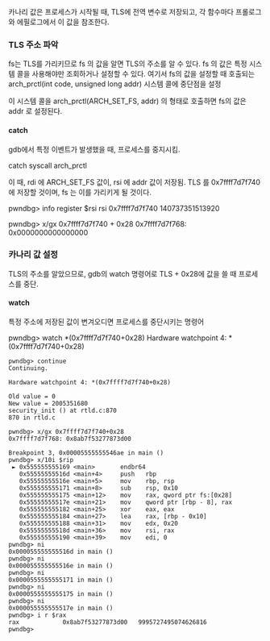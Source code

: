 카나리 값은 프로세스가 시작될 때, TLS에 전역 변수로 저장되고, 각 함수마다 프롤로그와 에필로그에서 이 값을 참조한다.

### TLS 주소 파악

fs는 TLS를 가리키므로 fs 의 값을 알면 TLS의 주소를 알 수 있다.
fs 의 값은 특정 시스템 콜을 사용해야만 조회하거나 설정할 수 있다.
여기서 fs의 값을 설정할 때 호출되는 arch_prctl(int code, unsigned long addr) 시스템 콜에 중단점을 설정

이 시스템 콜을 arch_prctl(ARCH_SET_FS, addr) 의 형태로 호출하면 fs의 값은 addr 로 설정된다.

#### catch
gdb에서 특정 이벤트가 발생했을 때, 프로세스를 중지시킴.

catch syscall arch_prctl

이 때, rdi 에 ARCH_SET_FS 값이,
rsi 에 addr 값이 저장됨.
TLS 를 0x7ffff7d7f740 에 저장할 것이며, fs 는 이를 가리키게 될 것이다.

pwndbg> info register $rsi
rsi 0x7ffff7d7f740 140737351513920

pwndbg> x/gx 0x7ffff7d7f740 + 0x28
0x7ffff7d7f768: 0x0000000000000000

### 카나리 값 설정
TLS의 주소를 알았으므로, gdb의 watch 명령어로 TLS + 0x28에 값을 쓸 때 프로세스를 중단.

#### watch
특정 주소에 저장된 값이 변겨오디면 프로세스를 중단시키는 명령어

pwndbg> watch *(0x7ffff7d7f740+0x28)
Hardware watchpoint 4: *(0x7ffff7d7f740+0x28)

```
pwndbg> continue
Continuing.

Hardware watchpoint 4: *(0x7ffff7d7f740+0x28)

Old value = 0
New value = 2005351680
security_init () at rtld.c:870
870	in rtld.c
```

```
pwndbg> x/gx 0x7ffff7d7f740+0x28
0x7ffff7d7f768:	0x8ab7f53277873d00
```
```
Breakpoint 3, 0x00005555555546ae in main ()
pwndbg> x/10i $rip
 ► 0x555555555169 <main>       endbr64
   0x55555555516d <main+4>     push   rbp
   0x55555555516e <main+5>     mov    rbp, rsp
   0x555555555171 <main+8>     sub    rsp, 0x10   
   0x555555555175 <main+12>    mov    rax, qword ptr fs:[0x28]
   0x55555555517e <main+21>    mov    qword ptr [rbp - 8], rax
   0x555555555182 <main+25>    xor    eax, eax
   0x555555555184 <main+27>    lea    rax, [rbp - 0x10]
   0x555555555188 <main+31>    mov    edx, 0x20
   0x55555555518d <main+36>    mov    rsi, rax
   0x555555555190 <main+39>    mov    edi, 0
pwndbg> ni
0x000055555555516d in main ()
pwndbg> ni
0x000055555555516e in main ()
pwndbg> ni
0x0000555555555171 in main ()
pwndbg> ni
0x0000555555555175 in main ()
pwndbg> ni
0x000055555555517e in main ()
pwndbg> i r $rax
rax            0x8ab7f53277873d00	9995727495074626816
pwndbg> 
```